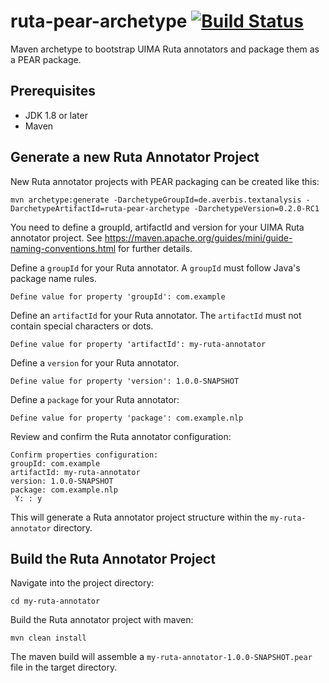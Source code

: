 # ruta-pear-archetype [![Build Status](https://travis-ci.com/cgaege/ruta-pear-archetype.svg?branch=master)](https://travis-ci.com/cgaege/ruta-pear-archetype)

Maven archetype to bootstrap UIMA Ruta annotators and package them as a PEAR package. 

## Prerequisites

- JDK 1.8 or later
- Maven

## Generate a new Ruta Annotator Project
New Ruta annotator projects with PEAR packaging can be created like this:

```
mvn archetype:generate -DarchetypeGroupId=de.averbis.textanalysis -DarchetypeArtifactId=ruta-pear-archetype -DarchetypeVersion=0.2.0-RC1
```
You need to define a groupId, artifactId and version for your UIMA Ruta annotator project. See https://maven.apache.org/guides/mini/guide-naming-conventions.html for further details.


Define a `groupId` for your Ruta annotator. A `groupId` must follow Java's package name rules. 
```
Define value for property 'groupId': com.example
```

Define an `artifactId` for your Ruta annotator. The `artifactId` must not contain special characters or dots.
```
Define value for property 'artifactId': my-ruta-annotator
```

Define a `version` for your Ruta annotator. 
```
Define value for property 'version': 1.0.0-SNAPSHOT
```

Define a `package` for your Ruta annotator:
```
Define value for property 'package': com.example.nlp
```

Review and confirm the Ruta annotator configuration:

```
Confirm properties configuration:
groupId: com.example
artifactId: my-ruta-annotator
version: 1.0.0-SNAPSHOT
package: com.example.nlp
 Y: : y
```

This will generate a Ruta annotator project structure within the `my-ruta-annotator` directory.

## Build the Ruta Annotator Project

Navigate into the project directory:
```
cd my-ruta-annotator
```
Build the Ruta annotator project with maven:
```
mvn clean install
```
The maven build will assemble a `my-ruta-annotator-1.0.0-SNAPSHOT.pear` file in the target directory.
